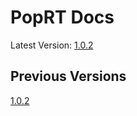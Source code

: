 # PopRT Docs

Latest Version: [1.0.2](https://graphcore.github.io/PopRT/1.0.2)

## Previous Versions

[1.0.2](https://graphcore.github.io/PopRT/1.0.2)
